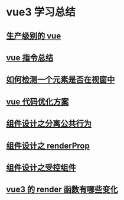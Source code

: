 # vue3 学习总结

## [生产级别的 vue](./生产级别的vue.md)

## [vue 指令总结](./指令.md)

## [如何检测一个元素是否在视窗中](./如何检测一个元素是否在视窗中.md)

## [vue 代码优化方案](./vue代码优化方案.md)

## [组件设计之分离公共行为](./组件设计之分离公共行为.md)

## [组件设计之 renderProp](./组件设计之render-prop.md)

## [组件设计之受控组件](./组件设计之受控组件.md)

## [vue3 的 render 函数有哪些变化](./render函数.md)
